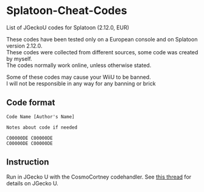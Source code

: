 # Splatoon-Cheat-Codes
List of JGeckoU codes for Splatoon (2.12.0, EUR)

These codes have been tested only on a European console and on Splatoon version 2.12.0.<br />
These codes were collected from different sources, some code was created by myself.<br />
The codes normally work online, unless otherwise stated.

Some of these codes may cause your WiiU to be banned.<br />
I will not be responsible in any way for any banning or brick

## Code format
```
Code Name [Author's Name]

Notes about code if needed

C00000DE C00000DE
C00000DE C00000DE
```
## Instruction
Run in JGecko U with the CosmoCortney codehandler. See [this thread](https://gbatemp.net/threads/jgecko-u-setup-guide.426292/) for details on JGecko U.
